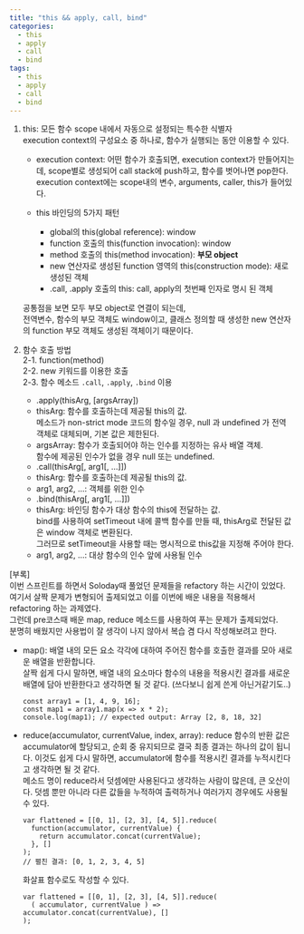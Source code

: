 ```yaml
---
title: "this && apply, call, bind"
categories:
  - this
  - apply
  - call
  - bind
tags:
  - this
  - apply
  - call
  - bind
---
```


1. this: 모든 함수 scope 내에서 자동으로 설정되는 특수한 식별자  
	execution context의 구성요소 중 하나로, 함수가 실행되는 동안 이용할 수 있다.  

	- execution context: 어떤 함수가 호출되면, execution context가 만들어지는데, scope별로 생성되어 call stack에 push하고, 함수를 벗어나면 pop한다.  
	execution context에는 scope내의 변수, arguments, caller, this가 들어있다.  

	- this 바인딩의 5가지 패턴  
	  + global의 this(global reference): window  
	  + function 호출의 this(function invocation): window  
	  + method 호출의 this(method invocation): **부모 object**  
	  + new 연산자로 생성된 function 영역의 this(construction mode): 새로 생성된 객체  
	  + .call, .apply 호출의 this: call, apply의 첫번째 인자로 명시 된 객체  

	공통점을 보면 모두 부모 object로 연결이 되는데,  
	전역변수, 함수의 부모 객체도 window이고, 클래스 정의할 때 생성한 new 연산자의 function 부모 객체도 생성된 객체이기 때문이다.  

2. 함수 호출 방법  
	2-1. function(method)  
	2-2. new 키워드를 이용한 호출  
	2-3. 함수 메소드 `.call`, `.apply`, `.bind` 이용

	- .apply(thisArg, [argsArray])  
	+ thisArg: 함수를 호출하는데 제공될 this의 값.  
	메소드가 non-strict mode 코드의 함수일 경우, null 과 undefined 가 전역 객체로 대체되며, 기본 값은 제한된다.  
	+ argsArray: 함수가 호출되어야 하는 인수를 지정하는 유사 배열 객체.  
	함수에 제공된 인수가 없을 경우 null 또는 undefined.  

	- .call(thisArg[, arg1[, ...]])  
	+ thisArg: 함수를 호출하는데 제공될 this의 값.  
	+ arg1, arg2, ...: 객체를 위한 인수  

	- .bind(thisArg[, arg1[, ...]])  
	+ thisArg: 바인딩 함수가 대상 함수의 this에 전달하는 값.  
	bind를 사용하여 setTimeout 내에 콜백 함수를 만들 때, thisArg로 전달된 값은 window 객체로 변환된다.  
	그러므로 setTimeout을 사용할 때는 명시적으로 this값을 지정해 주어야 한다.
	+ arg1, arg2, ...: 대상 함수의 인수 앞에 사용될 인수  


[부록]  
이번 스프린트를 하면서 Soloday때 풀었던 문제들을 refactory 하는 시간이 있었다.  
여기서 살짝 문제가 변형되어 출제되었고 이를 이번에 배운 내용을 적용해서 refactoring 하는 과제였다.  
그런데 pre코스때 배운 map, reduce 메소드를 사용하여 푸는 문제가 출제되었다.  
분명히 배웠지만 사용법이 잘 생각이 나지 않아서 복습 겸 다시 작성해보려고 한다.  

- map(): 배열 내의 모든 요소 각각에 대하여 주어진 함수를 호출한 결과를 모아 새로운 배열을 반환합니다.  
살짝 쉽게 다시 말하면, 배열 내의 요소마다 함수의 내용을 적용시킨 결과를 새로운 배열에 담아 반환한다고 생각하면 될 것 같다. (쓰다보니 쉽게 쓴게 아닌거같기도..)  

  ```
  const array1 = [1, 4, 9, 16];
  const map1 = array1.map(x => x * 2);
  console.log(map1); // expected output: Array [2, 8, 18, 32]
  ```

- reduce(accumulator, currentValue, index, array): reduce 함수의 반환 값은 accumulator에 할당되고, 순회 중 유지되므로 결국 최종 결과는 하나의 값이 됩니다.
이것도 쉽게 다시 말하면, accumulator에 함수를 적용시킨 결과를 누적시킨다고 생각하면 될 것 같다.  
메소드 명이 reduce라서 덧셈에만 사용된다고 생각하는 사람이 많은데, 큰 오산이다. 덧셈 뿐만 아니라 다른 값들을 누적하여 출력하거나 여러가지 경우에도 사용될 수 있다.  

  ```
  var flattened = [[0, 1], [2, 3], [4, 5]].reduce(
    function(accumulator, currentValue) {
      return accumulator.concat(currentValue);
    }, []
  );
  // 펼친 결과: [0, 1, 2, 3, 4, 5]
  ```

  화살표 함수로도 작성할 수 있다.  

  ```
  var flattened = [[0, 1], [2, 3], [4, 5]].reduce(
    ( accumulator, currentValue ) => accumulator.concat(currentValue), []
  );
  ```
